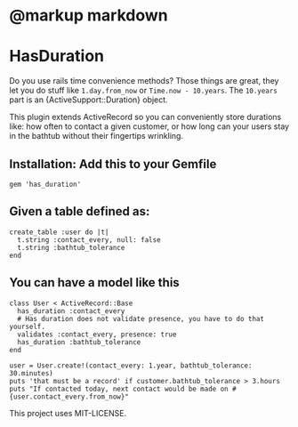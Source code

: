 # @markup markdown

# HasDuration

Do you use rails time convenience methods? Those things are great, they let you do stuff like `1.day.from_now` or `Time.now - 10.years`. The `10.years` part is an {ActiveSupport::Duration} object.

This plugin extends ActiveRecord so you can conveniently store durations like: how often to contact a given customer, or how long can your users stay in the bathtub without their fingertips wrinkling.


## Installation: Add this to your Gemfile

    gem 'has_duration'

## Given a table defined as:

    create_table :user do |t|
      t.string :contact_every, null: false
      t.string :bathtub_tolerance
    end

## You can have a model like this

    class User < ActiveRecord::Base
      has_duration :contact_every
      # Has duration does not validate presence, you have to do that yourself.
      validates :contact_every, presence: true
      has_duration :bathtub_tolerance
    end

    user = User.create!(contact_every: 1.year, bathtub_tolerance: 30.minutes)
    puts 'that must be a record' if customer.bathtub_tolerance > 3.hours
    puts "If contacted today, next contact would be made on #{user.contact_every.from_now}"

This project uses MIT-LICENSE.
